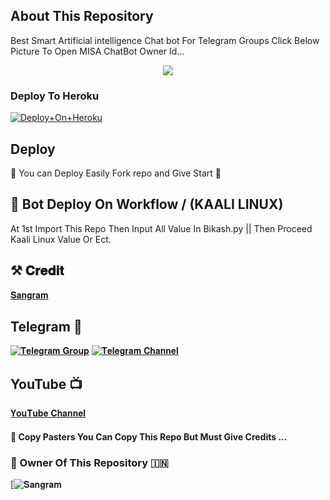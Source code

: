 ## About This Repository 
Best Smart Artificial intelligence Chat bot For Telegram Groups 
Click Below Picture To Open MISA ChatBot Owner Id...


<p align="center"><a href="https://t.me/The_Sangram"><img src="https://te.legra.ph/file/0bcf3751164b103d32545.jpg"></a></p>



### Deploy To Heroku

[![Deploy+On+Heroku](https://www.herokucdn.com/deploy/button.svg)](https://heroku.com/deploy?template=https://github.com/OpSahubot/Chatbot)


## Deploy
🌷 You can Deploy Easily Fork repo and Give Start 🌷

## 🥀 Bot Deploy On Workflow / (KAALI LINUX)
 At 1st Import This Repo Then Input All Value In Bikash.py || Then Proceed Kaali Linux Value Or Ect.









## ⚒️ 𝐂𝐫𝐞𝐝𝐢𝐭
[𝐒𝐚𝐧𝐠𝐫𝐚𝐦](https://t.me/The_Sangram)

## Telegram 🏪

[![𝐓𝐞𝐥𝐞𝐠𝐫𝐚𝐦 𝐆𝐫𝐨𝐮𝐩](https://img.shields.io/badge/Telegram-Group-brightgreen)](https://t.me/WorldChattingFriendsWCF) 
[![𝐓𝐞𝐥𝐞𝐠𝐫𝐚𝐦 𝐂𝐡𝐚𝐧𝐧𝐞𝐥](https://img.shields.io/badge/Telegram-Channel-brightgreen)](https://t.me/WCFnetwork)



## YouTube 📺

[𝐘𝐨𝐮𝐓𝐮𝐛𝐞 𝐂𝐡𝐚𝐧𝐧𝐞𝐥](https://youtube.com/@statusplus4186)


#### 🥺 Copy Pasters You Can Copy This Repo But Must Give Credits ...

### 🌷 Owner Of This Repository 🇮🇳
[![𝐒𝐚𝐧𝐠𝐫𝐚𝐦](https://t.me/The_Sangram)




